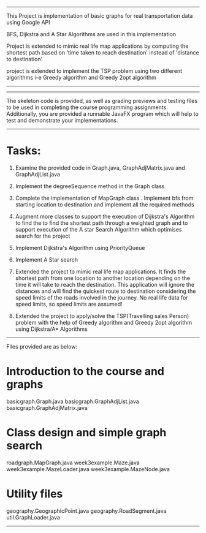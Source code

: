 





-----------------------------------------------------------------------------

This Project is implementation of basic graphs for real transportation data
using Google API

BFS, Dijkstra and A Star Algorithms are used in this implementation

Project is extended to mimic real life map applications by computing the 
shortest path based on 'time taken to reach destination' instead of 
'distance to destination'

project is extended to implement the TSP problem using two different 
algorithms i-e Greedy algorithm and Greedy 2opt algorithm

-----------------------------------------------------------------------------

-----------------------------------------------------------------------------

The skeleton code is provided, as well as grading previews and 
testing files to be used in completing the course programming 
assignments. Additionally, you are provided a runnable JavaFX program 
which will help to test and demonstrate your implementations.

------------------------------------------------------------------------------

Tasks:
=============
1. Examine the provided code in Graph.java, GraphAdjMatrix.java and GraphAdjList.java

2. Implement the degreeSequence method in the Graph class

3. Complete the implementation of MapGraph class
    . Implement bfs from starting location to destination and implement all 
      the required methods
      
4. Augment more classes to support the execution of Dijkstra's Algorithm to find the 
    to find the shortest path through a weighted graph and to support execution of the
    A star Search Algorithm which optimises search for the project
    
5. Implement Dijkstra's Algorithm using PriorityQueue

6. Implement A Star search

7. Extended the project to mimic real life map applications. It finds the shortest path 
    from one location to another location depending on the time it will take to reach the 
    destination. This application will ignore the distances and will find the quickest 
    route to destination considering the speed limits of the roads involved in the journey.
    No real life data for speed limits, so speed limits are assumed!

8. Extended the project to apply/solve the TSP(Travelling sales Person) problem with the help 
    of Greedy algorithm and Greedy 2opt algorithm using Dijkstra/A* Algorithms

----------------------------------------------------------------------------------


Files provided are as below:

Introduction to the course and graphs
==============================================
basicgraph.Graph.java
basicgraph.GraphAdjList.java
basicgraph.GraphAdjMatrix.java

Class design and simple graph search
==================================================
roadgraph.MapGraph.java
week3example.Maze.java
week3example.MazeLoader.java
week3example.MazeNode.java

Utility files
=============
geography.GeographicPoint.java
geography.RoadSegment.java
util.GraphLoader.java

--------------------------------------------------------------------------------
